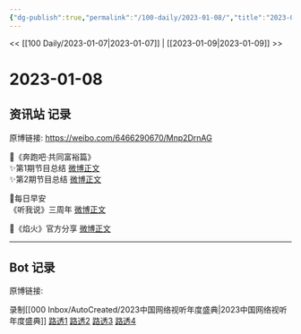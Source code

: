 ```yaml
---
{"dg-publish":true,"permalink":"/100-daily/2023-01-08/","title":"2023-01-08"}
---
```



<< [[100 Daily/2023-01-07\|2023-01-07]] | [[2023-01-09\|2023-01-09]] >>

# 2023-01-08

## 资讯站 记录

原博链接: https://weibo.com/6466290670/Mnp2DrnAG

🌟《奔跑吧·共同富裕篇》  
✨第1期节目总结 [微博正文](https://m.weibo.cn/6466290670/4855718253170628)  
✨第2期节目总结 [微博正文](https://m.weibo.cn/6466290670/4855750620882979)  

🌟每日早安  
《听我说》三周年 [微博正文](https://m.weibo.cn/6466290670/4855537306960214)  

🌟《焰火》官方分享 [微博正文](https://m.weibo.cn/6466290670/4855649097746382)

---
## Bot 记录

原博链接:

录制[[000 Inbox/AutoCreated/2023中国网络视听年度盛典\|2023中国网络视听年度盛典]]
[路透1](https://weibo.com/1029328390/MnpkyvuFE?refer_flag=1001030103_)
[路透2](https://weibo.com/5173098196/MnsGyottp?refer_flag=1001030103_)
[路透3](https://weibo.com/1952752357/MnsHMjTHx?refer_flag=1001030103_)
[路透4](https://weibo.com/7308723626/MnpnTCHYy?refer_flag=1001030103_)
